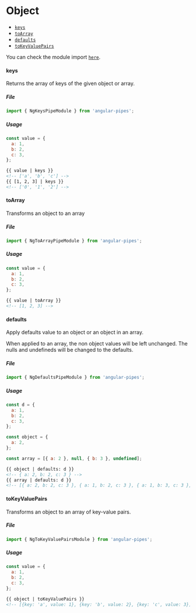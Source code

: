 # Object

- [`keys`](#keys)
- [`toArray`](#toarray)
- [`defaults`](#defaults)
- [`toKeyValuePairs`](#tokeyvaluepairs)

You can check the module import [`here`](./modules.md).

#### keys

Returns the array of keys of the given object or array.

##### File

```typescript
import { NgKeysPipeModule } from 'angular-pipes';
```

##### Usage

```javascript
const value = {
  a: 1,
  b: 2,
  c: 3,
};
```

```html
{{ value | keys }}
<!-- ['a', 'b', 'c'] -->
{{ [1, 2, 3] | keys }}
<!-- ['0', '1', '2'] -->
```

#### toArray

Transforms an object to an array

##### File

```typescript
import { NgToArrayPipeModule } from 'angular-pipes';
```

##### Usage

```javascript
const value = {
  a: 1,
  b: 2,
  c: 3,
};
```

```html
{{ value | toArray }}
<!-- [1, 2, 3] -->
```

#### defaults

Apply defaults value to an object or an object in an array.

When applied to an array, the non object values will be left unchanged. The nulls and undefineds will be changed
to the defaults.

##### File

```typescript
import { NgDefaultsPipeModule } from 'angular-pipes';
```

##### Usage

```javascript
const d = {
  a: 1,
  b: 2,
  c: 3,
};

const object = {
  a: 2,
};

const array = [{ a: 2 }, null, { b: 3 }, undefined];
```

```html
{{ object | defaults: d }}
<!-- { a: 2, b: 2, c: 3 } -->
{{ array | defaults: d }}
<!-- [{ a: 2, b: 2, c: 3 }, { a: 1, b: 2, c: 3 }, { a: 1, b: 3, c: 3 }, { a: 1, b: 2, c: 3 }]-->
```

#### toKeyValuePairs

Transforms an object to an array of key-value pairs.

##### File

```typescript
import { NgToKeyValuePairsModule } from 'angular-pipes';
```

##### Usage

```javascript
const value = {
  a: 1,
  b: 2,
  c: 3,
};
```

```html
{{ object | toKeyValuePairs }}
<!-- [{key: 'a', value: 1}, {key: 'b', value: 2}, {key: 'c', value: 3}] -->
```
